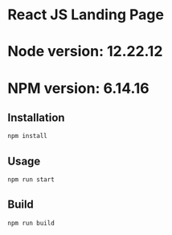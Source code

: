 # React JS Landing Page 
# Node version: 12.22.12
# NPM version: 6.14.16

## Installation

```bash
npm install
```

## Usage

```bash
npm run start
```

## Build

```bash
npm run build
```
